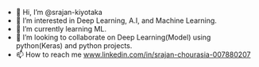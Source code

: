 - 👋 Hi, I’m @srajan-kiyotaka
- 👀 I’m interested in Deep Learning, A.I, and Machine Learning. 
- 🌱 I’m currently learning ML.
- 💞️ I’m looking to collaborate on Deep Learning(Model) using python(Keras) and python projects.
- 📫 How to reach me www.linkedin.com/in/srajan-chourasia-007880207

<!---
srajan-kiyotaka/srajan-kiyotaka is a ✨ special ✨ repository because its `README.md` (this file) appears on your GitHub profile.
You can click the Preview link to take a look at your changes.
--->
